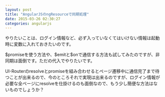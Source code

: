 ```yaml
---
layout: post
title: "AngularJSのngResourceで同期処理"
date: 2015-03-26 02:30:27
categories: angularjs
---
```

<p>やりたいことは、ログイン情報など、必ず入っていなくてはいけない情報は起動時に変数に入れておきたいのです。</p>

<p>$promiseを使う方法や、$emitと$onで通信する方法も試してみたのですが、非同期は面倒です。ただの代入でやりたいです。</p>

<p>UI-Routerのresolveとpromiseを組み合わせるとページ遷移中に通信完了まで待つことが出来るので、今のところそれで実現は出来るのですが、ログイン情報が必要な全ページにresolveを仕掛けるのも面倒なので、もう少し簡便な方法はないものでしょうか？</p>
